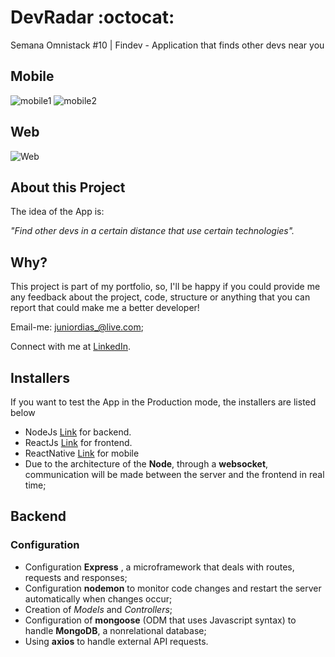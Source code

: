 # DevRadar :octocat:
Semana Omnistack #10 | Findev - Application that finds other devs near you

## Mobile
![mobile1](https://user-images.githubusercontent.com/50254416/72995009-ef947100-3dd6-11ea-8f94-8d3ee17bd822.PNG)
![mobile2](https://user-images.githubusercontent.com/50254416/72995011-ef947100-3dd6-11ea-9f28-735015995b56.PNG)

## Web
![Web](https://user-images.githubusercontent.com/50254416/72995015-f1f6cb00-3dd6-11ea-8d21-6bcf05f10a59.PNG)


 ## About this Project

The idea of the App is:

_"Find other devs in a certain distance that use certain technologies"._
 
## Why?
This project is part of my portfolio, so, I'll be happy if you could provide me any feedback about the project, code, structure or anything that you can report that could make me a better developer!

Email-me: juniordias_@live.com;

Connect with me at [LinkedIn](https://www.linkedin.com/in/alexandre-junior-236894190/).

## Installers
If you want to test the App in the Production mode, the installers are listed below
- NodeJs [Link](https://nodejs.org/en/download/) for backend.
- ReactJs [Link](https://reactjs.org/docs/getting-started.html) for frontend.
- ReactNative [Link](https://facebook.github.io/react-native/docs/getting-started) for mobile
- Due to the architecture of the **Node**, through a **websocket**, communication will be made between the server and the frontend in real time;

## Backend

### Configuration

  - Configuration **Express** , a microframework that deals with routes, requests and responses;
- Configuration **nodemon** to monitor code changes and restart the server automatically when changes occur;
- Creation of *Models* and *Controllers*;
- Configuration of **mongoose** (ODM that uses Javascript syntax) to handle **MongoDB**, a nonrelational database;
- Using **axios** to handle external API requests.

